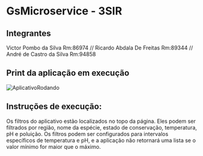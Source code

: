# GsMicroservice - 3SIR

## Integrantes

Victor Pombo da Silva Rm:86974 // Ricardo Abdala De Freitas Rm:89344 // André de Castro da Silva Rm:94858

## Print da aplicação em execução

![AplicativoRodando](https://github.com/VictorPombo/GsMicro/assets/99228259/6b675e31-8dcb-4f18-a07b-bbe47c639348)

## Instruções de execução:

Os filtros do aplicativo estão localizados no topo da página. Eles podem ser filtrados por região, nome da espécie, estado de conservação, temperatura, pH e poluição. Os filtros podem ser configurados para intervalos específicos de temperatura e pH, e a aplicação não retornará uma lista se o valor mínimo for maior que o máximo.
